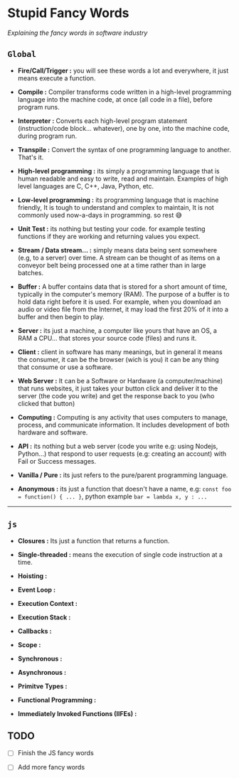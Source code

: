 # Stupid Fancy Words
*Explaining the fancy words in software industry*

## `Global`

- **Fire/Call/Trigger :** you will see these words a lot and everywhere, it just means execute a function.

- **Compile :** Compiler transforms code written in a high-level programming language into the machine code, at once (all code in a file), before program runs.

- **Interpreter :** Converts each high-level program statement (instruction/code block... whatever), one by one, into the machine code, during program run.

- **Transpile :** Convert the syntax of one programming language to another. That's it.

- **High-level programming :** its simply a programming language that is human readable and easy to write, read and maintain. Examples of high level languages are C, C++, Java, Python, etc.

- **Low-level programming :** its programming language that is machine friendly, It is tough to understand and complex to maintain, It is not commonly used now-a-days in programming. so rest 😅

- **Unit Test :** its nothing but testing your code. for example testing functions if they are working and returning values you expect.

- **Stream / Data stream... :** simply means data being sent somewhere (e.g, to a server) over time. A stream can be thought of as items on a conveyor belt being processed one at a time rather than in large batches.

- **Buffer :** A buffer contains data that is stored for a short amount of time, typically in the computer's memory (RAM). The purpose of a buffer is to hold data right before it is used. For example, when you download an audio or video file from the Internet, it may load the first 20% of it into a buffer and then begin to play.

- **Server :** its just a machine, a computer like yours that have an OS, a RAM a CPU... that stores your source code (files) and runs it.

- **Client :** client in software has many meanings, but in general it means the consumer, it can be the browser (wich is you) it can be any thing that consume or use a software.

- **Web Server :** It can be a Software or Hardware (a computer/machine) that runs websites, it just takes your button click and deliver it to the server (the code you write) and get the response back to you (who clicked that button)

- **Computing :** Computing is any activity that uses computers to manage, process, and communicate information. It includes development of both hardware and software.

- **API :** its nothing but a web server (code you write e.g: using Nodejs, Python...) that respond to user requests (e.g: creating an account) with Fail or Success messages.

- **Vanilla / Pure :** its just refers to the pure/parent programming language.

- **Anonymous :** its just a function that doesn't have a name, e.g: ``` const foo = function() { ... } ```, python example ``` bar = lambda x, y : ... ``` 

----


## `js`

- **Closures :** Its just a function that returns a function.

- **Single-threaded :** means the execution of single code instruction at a time.

- **Hoisting :**

- **Event Loop :**

- **Execution Context :**

- **Execution Stack :**

- **Callbacks :**

- **Scope :**

- **Synchronous :**

- **Asynchronous :**

- **Primitve Types :**

- **Functional Programming :**

- **Immediately Invoked Functions (IIFEs) :**




## TODO
- [ ] Finish the JS fancy words  
- [ ] Add more fancy words

